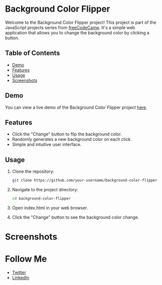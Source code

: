 # Background Color Flipper

Welcome to the Background Color Flipper project! This project is part of the JavaScript projects series from [freeCodeCamp](https://www.freecodecamp.org/news/javascript-projects-for-beginners/). It's a simple web application that allows you to change the background color by clicking a button.

## Table of Contents

- [Demo](#demo)
- [Features](#features)
- [Usage](#usage)
- [Screenshots](#screenshots)

## Demo

You can view a live demo of the Background Color Flipper project [here](#).

## Features

- Click the "Change" button to flip the background color.
- Randomly generates a new background color on each click.
- Simple and intuitive user interface.

## Usage

1. Clone the repository:

   ```bash
   git clone https://github.com/your-username/background-color-flipper.git
2. Navigate to the project directory:

   ```bash
   cd background-color-flipper
3. Open index.html in your web browser.
4. Click the "Change" button to see the background color change.


# Screenshots


# Follow Me
- [Twitter](https://twitter.com/Re_brodie)
- [LinkedIn](https://www.linkedin.com/in/malik-bennett-929b5a2b0/)
